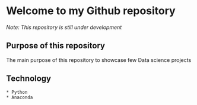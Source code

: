 <!--
**mrraj7/mrraj7** is a ✨ _special_ ✨ repository because its `README.md` (this file) appears on your GitHub profile.
-->

# Welcome to my Github repository

 *Note: This repository is still under development*

## Purpose of this repository

The main purpose of this repository to showcase few Data science projects

## Technology

    * Python
    * Anaconda


